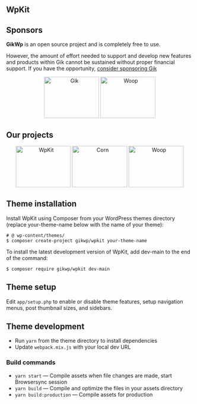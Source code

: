 ## WpKit

## Sponsors

**GikWp** is an open source project and is completely free to use.

However, the amount of effort needed to support and develop new features and products within Gik cannot be sustained
without proper financial support. If you have the
opportunity, [consider sponsoring Gik](https://github.com/sponsors/gikwp)

<div align="center">
<a href="https://gikwp.com/"><img src="https://gikwp.com/cdn/gk-logo.svg" width="148" height="111" alt="Gik" /></a>
<a href="https://wordpress.com/"><img src="https://gikwp.com/cdn/wp-logo.svg" width="148" height="111" alt="Woop" /></a>
</div>

## Our projects

<div align="center">
<a href="https://github.com/gikwp/wpkit"><img src="https://gikwp.com/cdn/wk-logo.svg" width="148" height="111" alt="WpKit" /></a>
<a href="https://github.com/gikwp/corn"><img src="https://gikwp.com/cdn/cn-logo.svg" width="148" height="111" alt="Corn" /></a>
<a href="#"><img src="https://gikwp.com/cdn/wo-logo.svg" width="148" height="111" alt="Woop" /></a>
</div>

## Theme installation

Install WpKit using Composer from your WordPress themes directory (replace your-theme-name below with the name of your
theme):

``` 
# @ wp-content/themes/
$ composer create-project gikwp/wpkit your-theme-name
```

To install the latest development version of WpKit, add dev-main to the end of the command:

``` 
$ composer require gikwp/wpkit dev-main
```

## Theme setup

Edit ```app/setup.php``` to enable or disable theme features, setup navigation menus, post thumbnail sizes, and
sidebars.

## Theme development

* Run ```yarn``` from the theme directory to install dependencies
* Update ```webpack.mix.js``` with your local dev URL

### Build commands

* ``yarn start`` — Compile assets when file changes are made, start Browsersync session
* ``yarn build`` — Compile and optimize the files in your assets directory
* ``yarn build:production`` — Compile assets for production
